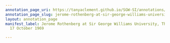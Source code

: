 ```yaml
---
annotation_page_uri: https://tanyaclement.github.io/SGW-SI/annotations/jerome-rothenberg-at-sir-george-williams-university-the-poetry-series-17-october-1969-canvas-1-jerome-rothenberg.json
annotation_page_slug: jerome-rothenberg-at-sir-george-williams-university-the-poetry-series-17-october-1969-canvas-1-jerome-rothenberg
layout: annotation_page
manifest_label: Jerome Rothenberg at Sir George Williams University, The Poetry Series,
  17 October 1969

---
```

